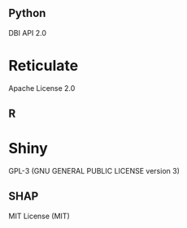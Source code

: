 ## Python
DBI API 2.0

# Reticulate
Apache License 2.0

## R

# Shiny
GPL-3 (GNU GENERAL PUBLIC LICENSE version 3)

## SHAP
MIT License (MIT)
